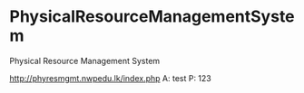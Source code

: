 # PhysicalResourceManagementSystem
Physical Resource Management System

http://phyresmgmt.nwpedu.lk/index.php
A: test	
P: 123